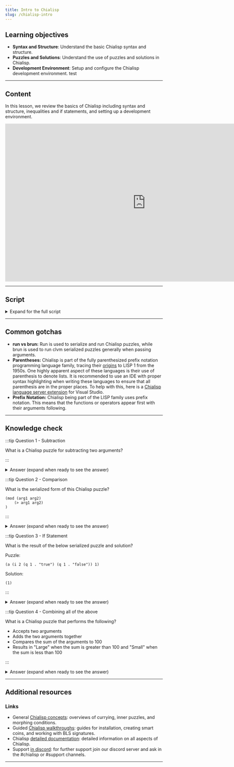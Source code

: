 ```yaml
---
title: Intro to Chialisp
slug: /chialisp-intro
---
```


## Learning objectives
- **Syntax and Structure**: Understand the basic Chialisp syntax and structure.
- **Puzzles and Solutions**: Understand the use of puzzles and solutions in Chialisp.
- **Development Environment**: Setup and configure the Chialisp development environment. test

---

## Content
In this lesson, we review the basics of Chialisp including syntax and structure, inequalities and if statements, and setting up a development environment.

<div class="videoWrapper">
<iframe width="896" height="504" src="https://www.youtube.com/embed/W9QK4PFIIpA" frameborder="0" allowfullscreen="allowfullscreen"></iframe>
</div>

---

## Script
<details>

<summary> Expand for the full script </summary>

00:00  
We're going to go over the very basics of Chialisp we'll talk about a few things the basic syntax and structure of a Chialisp program puzzles and solutions and set up a development environment to test it all out. 

00:20  
So let's get started, the first thing you'll want to do is make sure you have the correct version of python. If you type in python3-version make sure you have python 3.10. Next we're going to want to create a virtual environment so if you run the command python3 -m venv venv. 

00:40  
This is going to create a virtual environment that we can activate to do our development in and to activate it we're going to type in this command bin\activate and now you can see that we are in a virtual environment. 

01:00  
Next we're going to want to install the Chia Dev tools and you can do this by in running pip install Chia Dev tools and let it do its thing. So now let's just make sure we have the correct version by typing cdv --version and you can see we have version 1.1.4. 

01:20  
So now we have our development environment all set up let's go over some key lisp basics. This is the basic run command it takes a list with an operator followed by two operands. 

01:40  
In this example, we have the operands two and three and they'll be added together so we should get five. That's not very useful though so let's create a program that we can pass in some parameters and do the addition for us. All right in this example we have defined a module that receives two parameters arg1 arg2 and then runs the operation on those two parameters so when we run this we're going to get the compiled version of the program that we just wrote. 

02:00  
This is called the puzzle the arguments will be passed into the puzzle as a solution. So how do we run this code? Well our second command is brun so if we pass this compiled puzzle through the brun command and give it a solution such as 7 and 10. 

02:20  
It's going to use that solution as the parameters for the program so we should get 17. Now let's talk about inequalities and if statements. In this program I'm comparing two numbers 10 and 5, and seeing if the first is greater than the second. So in this case the result would be true and we receive a 1. 

02:40  
In the opposite case it would be false and we received an empty set so if statements are going to take this structure if followed by our comparison then the result if it's true followed by the result if it's false. So let's run this program, if 1 which is true return true, else return false.

03:00  
So we expect to see true. So let's create a puzzle using comparisons and if statements. So we're going to type run and define a module that takes two arguments arg1 arg2. So we're going to define an if statement and we want to know if we add the two arguments together if they're greater than 100. 

03:20  
So if greater than the addition of argument 1 and argument 2 is greater than 100 then we're going to return large if it's true and small if it's false.

03:40  
We'll close this and as you can see it's really easy to get lost in the parentheses so for future videos we'll be using a text editor which will make this a lot easier but if we run this we will receive the compiled version of our program and let's pass that puzzle into brun with our solution so run and 

04:00  
we'll add 70 and 100 which is guaranteed to be over 100 so we should receive the result large and that's it. That's the basics of Chialisp; we've talked about basic operators, inequalities if statements compiling our program into puzzles, and passing in a solution. 

04:20  
In future videos we'll talk about smart coins signatures and inner puzzles. Thanks for joining me and I'll catch you in the next video!

</details>

---

## Common gotchas

- **run vs brun:** Run is used to serialize and run Chialisp puzzles, while brun is used to run clvm serialized puzzles generally when passing arguments.  
- **Parentheses:** Chialisp is part of the fully parenthesized prefix notation programming language family, tracing their [origins](https://en.wikipedia.org/wiki/Lisp_(programming_language)) to LISP 1 from the 1950s. One highly apparent aspect of these languages is their use of parenthesis to denote lists. It is recommended to use an IDE with proper syntax highlighting when writing these languages to ensure that all parenthesis are in the proper places. To help with this, here is a [Chialisp language server extension](https://marketplace.visualstudio.com/items?itemName=ChiaNetwork.chialisp) for Visual Studio.  
- **Prefix Notation:** Chialisp being part of the LISP family uses prefix notation. This means that the functions or operators appear first with their arguments following.  

---

## Knowledge check

:::tip Question 1 - Subtraction

What is a Chialisp puzzle for subtracting two arguments?

:::

<details>

<summary> Answer (expand when ready to see the answer)  </summary>

```chialisp
(mod (arg1 arg2) 
    (- arg1 arg2)
)
``` 

</details>

:::tip Question 2 - Comparison

What is the serialized form of this Chialisp puzzle?

```chialisp
(mod (arg1 arg2) 
    (> arg1 arg2)
)
``` 

:::

<details>

<summary> Answer (expand when ready to see the answer)  </summary>

```chialisp
(> 2 5)  
``` 

</details>

:::tip Question 3 - If Statement

What is the result of the below serialized puzzle and solution?  

Puzzle:
```chialisp
(a (i 2 (q 1 . "true") (q 1 . "false")) 1)  
``` 
Solution:
```chialisp
(1) 
``` 

:::

<details>

<summary> Answer (expand when ready to see the answer) </summary>

`"true"`

</details>

:::tip Question 4 - Combining all of the above

What is a Chialisp puzzle that performs the following? 
- Accepts two arguments
- Adds the two arguments together
- Compares the sum of the arguments to 100
- Results in "Large" when the sum is greater than 100 and "Small" when the sum is less than 100

:::

<details>

<summary> Answer (expand when ready to see the answer) </summary>

```chialisp
(mod (arg1 arg2) 
    (if (> (+ arg1 arg2) 100) "large" "small")
) 
```

</details>

---

## Additional resources

### Links

- General [Chialisp concepts](https://docs.chia.net/guides/chialisp-concepts): overviews of currying, inner puzzles, and morphing conditions.
- Guided [Chialisp walkthroughs](https://docs.chia.net/guides/): guides for installation, creating smart coins, and working with BLS signatures.  
- Chialisp [detailed documentation](https://chialisp.com/): detailed information on all aspects of Chialisp.  
- Support [in discord](https://discord.gg/chia): for further support join our discord server and ask in the #chialisp or #support channels.  

--- 